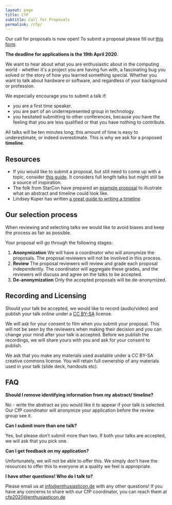 ```yaml
---
layout: page
title: CfP
subtitle: Call for Proposals
permalink: /cfp/
---
```


Our call for proposals is now open!  To submit a proposal please fill out [this form](https://pretalx.enthusiasticon.de/enthusiasticon-2020/cfp).

**The deadline for applications is the 19th April 2020**.

We want to hear about what you are enthusiastic about in the computing world - whether it's a project you are having fun with, a fascinating bug you solved or the story of how you learned something special.  Whether you want to talk about hardware or software, and regardless of your background or profession.

We especially encourage you to submit a talk if:
* you are a first time speaker.
* you are part of an underrepresented group in technology.
* you hesitated submitting to other conferences, because you have the feeling that you are less qualified or that you have nothing to contribute.

All talks will be ten minutes long; this amount of time is easy to underestimate, or indeed overestimate.  This is why we ask for a proposed **timeline**.


## Resources

* If you would like to submit a proposal, but still need to come up with a topic, consider [this guide](https://www.deconstructconf.com/blog/how-to-choose-a-talk-topic).
It considers full length talks but might still be a source of inspiration.
* The folk from StarCon have prepared an [example proposal](https://starcon.io/cfp/#abstract) to illustrate what an abstract and timeline could look like.
* Lindsey Kuper has written [a great guide to writing a timeline](http://composition.al/blog/2017/06/30/how-to-write-a-timeline-for-a-bangbangcon-talk-proposal/).


## Our selection process

When reviewing and selecting talks we would like to avoid biases and keep the process as fair as possible.

Your proposal will go through the following stages:
1. **Anonymization** We will have a coordinator who will anonymize the proposals.  The proposal reviewers will not be involved in this process.
2. **Review** The proposal reviewers will review and grade each proposal independently.  The coordinator will aggregate these grades, and the reviewers will discuss and agree on the talks to be accepted.  
3. **De-anonymization** Only the accepted proposals will be de-anonymized.


## Recording and Licensing

Should your talk be accepted, we would like to record (audio/video) and publish your talk online under a [CC BY-SA](https://creativecommons.org/licenses/by-sa/4.0/) license.

We will ask for your consent to film when you submit your proposal.  This will not be seen by the reviewers when making their decision and you can change your mind after your talk is accepted.  Before we publish the recordings, we will share yours with you and ask for your consent to publish.

We ask that you make any materials used available under a CC BY-SA creative commons license.  You will retain full ownership of any materials used in your talk (slide deck, handouts etc).


## FAQ

**Should I remove identifying information from my abstract/ timeline?**

No - write the abstract as you would like it to appear if your talk is selected.  Our CfP coordinator will anonymize your application before the review group see it.

**Can I submit more than one talk?**

Yes, but please don’t submit more than two.  If both your talks are accepted, we will ask that you pick one.

**Can I get feedback on my application?**

Unfortunately, we will not be able to offer this.
We simply don’t have the resources to offer this to everyone at a quality we feel is appropriate.

**I have other questions! Who do I talk to?**

Please email us at [info@enthusiasticon.de](mailto:info@enthusiasticon.de) with any other questions! If you have any concerns to share with our CfP coordinator, you can reach them at [cfp2020@enthusiasticon.de](mailto:cfp2020@enthusiasticon.de)
